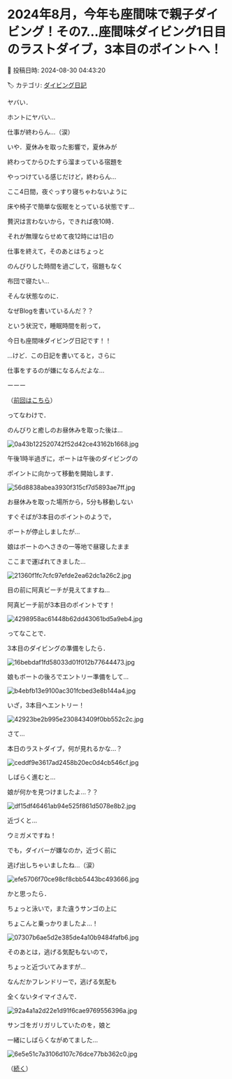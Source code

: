 # 2024年8月，今年も座間味で親子ダイビング！その7…座間味ダイビング1日目のラストダイブ，3本目のポイントへ！

📅 投稿日時: 2024-08-30 04:43:20

🏷️ カテゴリ: [ダイビング日記](ce3a7a8d424d112fce83ee85c81a0e344.md)

ヤバい．


ホントにヤバい…


仕事が終わらん…（涙）





いや．夏休みを取った影響で，夏休みが


終わってからひたすら溜まっている宿題を


やっつけている感じだけど，終わらん…


ここ4日間，夜ぐっすり寝ちゃわないように


床や椅子で簡単な仮眠をとっている状態です…





贅沢は言わないから，できれば夜10時．


それが無理ならせめて夜12時には1日の


仕事を終えて，そのあとはちょっと


のんびりした時間を過ごして，宿題もなく


布団で寝たい…





そんな状態なのに．


なぜBlogを書いているんだ？？





という状況で，睡眠時間を削って，


今日も座間味ダイビング日記です！！





…けど．この日記を書いてると，さらに


仕事をするのが嫌になるんだよな…





ーーー


（[前回はこちら](eac2b38cb036ce0f0819b22d2d50185f9.md)）





ってなわけで．


のんびりと癒しのお昼休みを取った後は…




![0a43b122520742f52d42ce43162b1668.jpg](images/0a43b122520742f52d42ce43162b1668.jpg)







午後1時半過ぎに，ボートは午後のダイビングの


ポイントに向かって移動を開始します．




![56d8838abea3930f315cf7d5893ae7ff.jpg](images/56d8838abea3930f315cf7d5893ae7ff.jpg)







お昼休みを取った場所から，5分も移動しない


すぐそばが3本目のポイントのようで，


ボートが停止しましたが…


娘はボートのへさきの一等地で昼寝したまま


ここまで運ばれてきました…




![21360f1fc7cfc97efde2ea62dc1a26c2.jpg](images/21360f1fc7cfc97efde2ea62dc1a26c2.jpg)







目の前に阿真ビーチが見えてますね…


阿真ビーチ前が3本目のポイントです！




![4298958ac61448b62dd43061bd5a9eb4.jpg](images/4298958ac61448b62dd43061bd5a9eb4.jpg)







ってなことで．


3本目のダイビングの準備をしたら．




![16bebdaf1fd58033d01f012b77644473.jpg](images/16bebdaf1fd58033d01f012b77644473.jpg)







娘もボートの後ろでエントリー準備をして…




![b4ebfb13e9100ac301fcbed3e8b144a4.jpg](images/b4ebfb13e9100ac301fcbed3e8b144a4.jpg)







いざ，3本目へエントリー！




![42923be2b995e230843409f0bb552c2c.jpg](images/42923be2b995e230843409f0bb552c2c.jpg)







さて…


本日のラストダイブ，何が見れるかな…？




![ceddf9e3617ad2458b20ec0d4cb546cf.jpg](images/ceddf9e3617ad2458b20ec0d4cb546cf.jpg)







しばらく進むと…


娘が何かを見つけましたよ…？？




![df15df46461ab94e525f861d5078e8b2.jpg](images/df15df46461ab94e525f861d5078e8b2.jpg)







近づくと…


ウミガメですね！


でも，ダイバーが嫌なのか，近づく前に


逃げ出しちゃいましたね…（涙）




![efe5706f70ce98cf8cbb5443bc493666.jpg](images/efe5706f70ce98cf8cbb5443bc493666.jpg)







かと思ったら．


ちょっと泳いで，また違うサンゴの上に


ちょこんと乗っかりましたよ…！




![07307b6ae5d2e385de4a10b9484fafb6.jpg](images/07307b6ae5d2e385de4a10b9484fafb6.jpg)







そのあとは，逃げる気配もないので，


ちょっと近づいてみますが…


なんだかフレンドリーで，逃げる気配も


全くないタイマイさんで．




![92a4a1a2d22e1d91f6cae9769556396a.jpg](images/92a4a1a2d22e1d91f6cae9769556396a.jpg)







サンゴをガリガリしていたのを，娘と


一緒にしばらくながめてました…




![6e5e51c7a3106d107c76dce77bb362c0.jpg](images/6e5e51c7a3106d107c76dce77bb362c0.jpg)







（[続く](eedb8f746745c92544a51f440e06b8aa5.md)）
